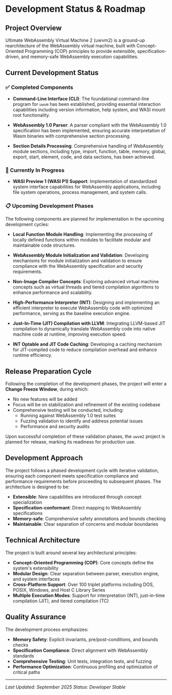 # Development Status & Roadmap

## Project Overview

Ultimate WebAssembly Virtual Machine 2 (uwvm2) is a ground-up rearchitecture of the WebAssembly virtual machine, built with Concept-Oriented Programming (COP) principles to provide extensible, specification-driven, and memory-safe WebAssembly execution capabilities.

## Current Development Status

### ✅ Completed Components

- **Command-Line Interface (CLI)**: The foundational command-line program for `uwvm` has been established, providing essential interaction capabilities including version information, help system, and WASI mount root functionality.

- **WebAssembly 1.0 Parser**: A parser compliant with the WebAssembly 1.0 specification has been implemented, ensuring accurate interpretation of Wasm binaries with comprehensive section processing.

- **Section Details Processing**: Comprehensive handling of WebAssembly module sections, including type, import, function, table, memory, global, export, start, element, code, and data sections, has been achieved.

### 🔄 Currently In Progress

- **WASI Preview 1 (WASI P1) Support**: Implementation of standardized system interface capabilities for WebAssembly applications, including file system operations, process management, and system calls.

### 📋 Upcoming Development Phases

The following components are planned for implementation in the upcoming development cycles:

- **Local Function Module Handling**: Implementing the processing of locally defined functions within modules to facilitate modular and maintainable code structures.

- **WebAssembly Module Initialization and Validation**: Developing mechanisms for module initialization and validation to ensure compliance with the WebAssembly specification and security requirements.

- **Non-Image Compiler Concepts**: Exploring advanced virtual machine concepts such as virtual threads and tiered compilation algorithms to enhance performance and scalability.

- **High-Performance Interpreter (INT)**: Designing and implementing an efficient interpreter to execute WebAssembly code with optimized performance, serving as the baseline execution engine.

- **Just-In-Time (JIT) Compilation with LLVM**: Integrating LLVM-based JIT compilation to dynamically translate WebAssembly code into native machine code at runtime, improving execution speed.

- **INT Optable and JIT Code Caching**: Developing a caching mechanism for JIT-compiled code to reduce compilation overhead and enhance runtime efficiency.

## Release Preparation Cycle

Following the completion of the development phases, the project will enter a **Change Freeze Window**, during which:

- No new features will be added
- Focus will be on stabilization and refinement of the existing codebase
- Comprehensive testing will be conducted, including:
  - Running against WebAssembly 1.0 test suites
  - Fuzzing validation to identify and address potential issues
  - Performance and security audits

Upon successful completion of these validation phases, the `uwvm2` project is planned for release, marking its readiness for production use.

## Development Approach

The project follows a phased development cycle with iterative validation, ensuring each component meets specification compliance and performance requirements before proceeding to subsequent phases. The architecture is designed to be:

- **Extensible**: New capabilities are introduced through concept specialization
- **Specification-conformant**: Direct mapping to WebAssembly specifications
- **Memory-safe**: Comprehensive safety annotations and bounds checking
- **Maintainable**: Clear separation of concerns and modular boundaries

## Technical Architecture

The project is built around several key architectural principles:

- **Concept-Oriented Programming (COP)**: Core concepts define the system's extensibility
- **Modular Design**: Clear separation between parser, execution engine, and system interfaces
- **Cross-Platform Support**: Over 100 triplet platforms including DOS, POSIX, Windows, and Host C Library Series
- **Multiple Execution Modes**: Support for interpretation (INT), just-in-time compilation (JIT), and tiered compilation (TC)

## Quality Assurance

The development process emphasizes:

- **Memory Safety**: Explicit invariants, pre/post-conditions, and bounds checks
- **Specification Compliance**: Direct alignment with WebAssembly standards
- **Comprehensive Testing**: Unit tests, integration tests, and fuzzing
- **Performance Optimization**: Continuous profiling and optimization of critical paths

---

*Last Updated: September 2025*
*Status: Developer Stable*
